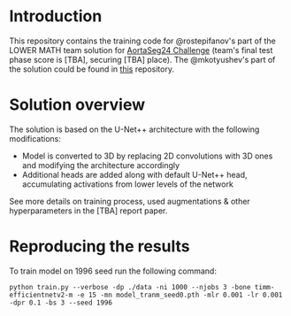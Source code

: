 # Introduction

This repository contains the training code for @rostepifanov's part of the LOWER MATH team solution for [AortaSeg24 Challenge](https://aortaseg24.grand-challenge.org/) (team's final test phase score is [TBA], securing [TBA] place). The @mkotyushev's part of the solution could be found in [this](https://github.com/mkotyushev/aorta) repository.

# Solution overview

The solution is based on the U-Net++ architecture with the following modifications:
- Model is converted to 3D by replacing 2D convolutions with 3D ones and modifying the architecture accordingly
- Additional heads are added along with default U-Net++ head, accumulating activations from lower levels of the network

See more details on training process, used augmentations & other hyperparameters in the [TBA] report paper.

# Reproducing the results

To train model on 1996 seed run the following command:

```
python train.py --verbose -dp ./data -ni 1000 --njobs 3 -bone timm-efficientnetv2-m -e 15 -mn model_tranm_seed0.pth -mlr 0.001 -lr 0.001 -dpr 0.1 -bs 3 --seed 1996
```
